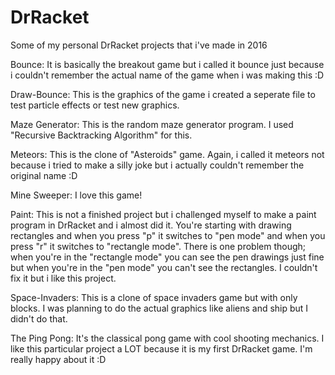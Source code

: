 # DrRacket
Some of my personal DrRacket projects that i've made in 2016

Bounce:
It is basically the breakout game but i called it bounce just because i couldn't remember the actual name of the game when i was making this :D

Draw-Bounce:
This is the graphics of the game i created a seperate file to test particle effects or test new graphics.

Maze Generator:
This is the random maze generator program. I used "Recursive Backtracking Algorithm" for this.

Meteors:
This is the clone of "Asteroids" game. Again, i called it meteors not because i tried to make a silly joke but i actually couldn't remember the original name :D

Mine Sweeper:
I love this game!

Paint:
This is not a finished project but i challenged myself to make a paint program in DrRacket and i almost did it. You're starting with drawing rectangles and when you press "p" it switches to "pen mode" and when you press "r" it switches to "rectangle mode". There is one problem though; when you're in the "rectangle mode" you can see the pen drawings just fine but when you're in the "pen mode" you can't see the rectangles. I couldn't fix it but i like this project.

Space-Invaders:
This is a clone of space invaders game but with only blocks. I was planning to do the actual graphics like aliens and ship but I didn't do that.

The Ping Pong:
It's the classical pong game with cool shooting mechanics. I like this particular project a LOT because it is my first DrRacket game. I'm really happy about it :D 
